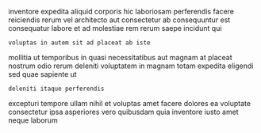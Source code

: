 <!--
title: Sharable composite instruction set
author: Meaghan
date: 2015-05-03-1936
link: 2015-05-03-1936-sharable-composite-instruction-set
tags: [CSS,params,system,Angularjs]
-->

inventore expedita aliquid corporis hic laboriosam perferendis facere reiciendis
rerum vel architecto aut
consectetur ab consequuntur est
consequatur labore et ad molestiae rem rerum saepe incidunt qui
 	voluptas in autem sit ad placeat ab iste
mollitia ut temporibus in quasi necessitatibus aut magnam
at placeat nostrum odio rerum deleniti voluptatem in magnam totam
expedita eligendi sed quae sapiente ut
 	deleniti itaque perferendis
 excepturi tempore ullam nihil et voluptas
amet facere dolores ea
voluptate consectetur ipsa asperiores vero quibusdam quia inventore
iusto amet neque laborum